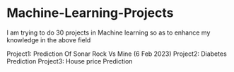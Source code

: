 # Machine-Learning-Projects

I am trying to do 30 projects in Machine learning so as to enhance my knowledge in the above field



Project1: Prediction Of Sonar Rock Vs Mine (6 Feb 2023)
Project2: Diabetes Prediction
Project3: House price Prediction
